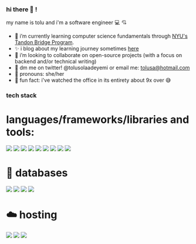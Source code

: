 ### hi there 👋 !
my name is tolu and i'm a software engineer 💻 :cupid:

- 🌱 i’m currently learning computer science fundamentals through [NYU's Tandon Bridge Program](https://engineering.nyu.edu/academics/programs/nyu-tandon-bridge).
- :sparkles: i blog about my learning journey sometimes [here](https://tolusolaadeyemi.hashnode.dev/)
- :space_invader: i’m looking to collaborate on open-source projects (with a focus on backend and/or technical writing)
- 💌 dm me on twitter! @tolusolaadeyemi or email me: tolusa@hotmail.com
- :strawberry: pronouns: she/her
- :mushroom: fun fact: i've watched the office in its entirety about 9x over :sweat_smile:

### tech stack
# languages/frameworks/libraries and tools:
<img src="{https://img.shields.io/badge/JavaScript-323330?style=for-the-badge&logo=javascript&logoColor=F7DF1E}" />
<img src="{https://img.shields.io/badge/Node.js-339933?style=for-the-badge&logo=nodedotjs&logoColor=white" />
<img src="{https://img.shields.io/badge/Express.js-000000?style=for-the-badge&logo=express&logoColor=white" />
<img src="{https://img.shields.io/badge/React-20232A?style=for-the-badge&logo=react&logoColor=61DAFB" />
<img src="{https://img.shields.io/badge/Python-FFD43B?style=for-the-badge&logo=python&logoColor=blue" />
<img src="{https://img.shields.io/badge/Django-092E20?style=for-the-badge&logo=django&logoColor=green" />
<img src="{https://img.shields.io/badge/C%2B%2B-00599C?style=for-the-badge&logo=c%2B%2B&logoColor=white" />
<img src="{https://img.shields.io/badge/Postman-FF6C37?style=for-the-badge&logo=Postman&logoColor=white" />
<img src="{https://img.shields.io/badge/Docker-2CA5E0?style=for-the-badge&logo=docker&logoColor=white" />

# :floppy_disk: databases
<img src="{https://img.shields.io/badge/MongoDB-4EA94B?style=for-the-badge&logo=mongodb&logoColor=white" />
<img src="{https://img.shields.io/badge/MySQL-005C84?style=for-the-badge&logo=mysql&logoColor=white" />
<img src="{https://img.shields.io/badge/SQLite-07405E?style=for-the-badge&logo=sqlite&logoColor=white" />
<img src="{https://img.shields.io/badge/PostgreSQL-316192?style=for-the-badge&logo=postgresql&logoColor=white" />


# :cloud: hosting
<img src="{https://img.shields.io/badge/Netlify-00C7B7?style=for-the-badge&logo=netlify&logoColor=white" />
<img src="{https://img.shields.io/badge/Heroku-430098?style=for-the-badge&logo=heroku&logoColor=white" />
<img src="{https://img.shields.io/badge/Amazon_AWS-FF9900?style=for-the-badge&logo=amazonaws&logoColor=white" />


